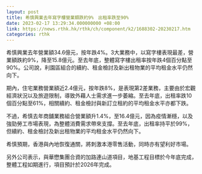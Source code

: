 ```yaml
---
layout: post
title: 希慎興業去年寫字樓營業額跌約9%　出租率跌至90%
date: 2023-02-17 13:29:34.000000000 +08:00
link: https://news.rthk.hk/rthk/ch/component/k2/1688302-20230217.htm
categories: rthk
---
```


希慎興業去年營業額34.6億元，按年跌4%。3大業務中，以寫字樓表現最差，營業額跌約9%，降至15.8億元。至去年底，整體寫字樓出租率按年跌4個百分點至90%。公司說，利園區組合的續約、租金檢討及新出租物業的平均租金水平仍然向下。

期內，住宅業務營業額近2.4億元，按年跌8%，是表現第2差業務，主要由於宏觀經濟狀況以及旅遊限制，導致外藉人士需求進一步萎縮。至去年底，出租率跌10個百分點至61%，相關續約、租金檢討與新訂立租約的平均租金水平亦都下跌。

不過，希慎去年商舖業務組合營業額升1.4%，至16.4億元，因為疫情漸穩，以及強勁勞工市場表現，為整體消費需求帶來支撐。至去年底，出租率持平於99%，但續約、租金檢討及新出租物業的平均租金水平仍然向下。

希慎預期，香港與內地恢復通關，將刺激本港零售活動，同時亦有望利好市場。

另外公司表示，與華懋集團合資的加路連山道項目，地基工程目標於今年底完成，整體工程如期進行，項目預計於2026年完成。
